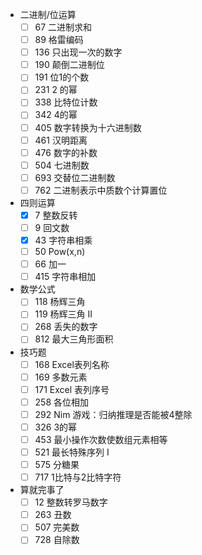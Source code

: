 - 二进制/位运算
  - [ ] 67 二进制求和
  - [ ] 89 格雷编码
  - [ ] 136 只出现一次的数字
  - [ ] 190 颠倒二进制位
  - [ ] 191 位1的个数
  - [ ] 231 2 的幂
  - [ ] 338 比特位计数
  - [ ] 342 4的幂
  - [ ] 405 数字转换为十六进制数
  - [ ] 461 汉明距离
  - [ ] 476 数字的补数
  - [ ] 504 七进制数
  - [ ] 693 交替位二进制数
  - [ ] 762 二进制表示中质数个计算置位
- 四则运算
  - [x] 7 整数反转
  - [ ] 9 回文数
  - [x] 43 字符串相乘
  - [ ] 50 Pow(x,n)
  - [ ] 66 加一
  - [ ] 415 字符串相加
- 数学公式
  - [ ] 118 杨辉三角
  - [ ] 119 杨辉三角 II
  - [ ] 268 丢失的数字
  - [ ] 812 最大三角形面积
- 技巧题
  - [ ] 168 Excel表列名称
  - [ ] 169 多数元素
  - [ ] 171 Excel 表列序号
  - [ ] 258 各位相加
  - [ ] 292 Nim 游戏：归纳推理是否能被4整除
  - [ ] 326 3的幂
  - [ ] 453 最小操作次数使数组元素相等
  - [ ] 521 最长特殊序列 Ⅰ
  - [ ] 575 分糖果
  - [ ] 717 1比特与2比特字符
- 算就完事了
  - [ ] 12 整数转罗马数字
  - [ ] 263 丑数
  - [ ] 507 完美数
  - [ ] 728 自除数

